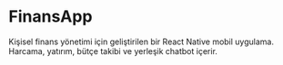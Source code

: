 # FinansApp
Kişisel finans yönetimi için geliştirilen bir React Native mobil uygulama. Harcama, yatırım, bütçe takibi ve yerleşik chatbot içerir.
